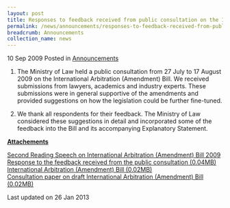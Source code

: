```yaml
---
layout: post
title: Responses to feedback received from public consultation on the International Arbitration (Amendment) Bill
permalink: /news/announcements/responses-to-feedback-received-from-public-consultation-on-the-international-arbitration-amendment
breadcrumb: Announcements
collection_name: news
---
```


10 Sep 2009 Posted in [Announcements](/news/announcements)

1. The Ministry of Law held a public consultation from 27 July to 17 August 2009 on the International Arbitration (Amendment) Bill. We received submissions from lawyers, academics and industry experts. These submissions were in general supportive of the amendments and provided suggestions on how the legislation could be further fine-tuned.


2. We thank all respondents for their feedback. The Ministry of Law considered these suggestions in detail and incorporated some of the feedback into the Bill and its accompanying Explanatory Statement.

**<u>Attachements</u>**

[Second Reading Speech on International Arbitration (Amendment) Bill 2009](/news/parliamentary-speeches/second-reading-speech-by-law-minister-k-shanmugam-on-the-international-arbitration-amendment-bill)  
[Response to the feedback received from the public consultation (0.04MB)](/news/announcements/2009/09/linkclick1e3a.pdf)  
[International Arbitration (Amendment) Bill (0.02MB)](/news/announcements/2009/09/linkclick83db.pdf)  
[Consultation paper on draft International Arbitration (Amendment) Bill (0.02MB)](/news/announcements/2009/09/linkclick967e.pdf)  


<p class="right-side-updated">Last updated on 26 Jan 2013</p>
